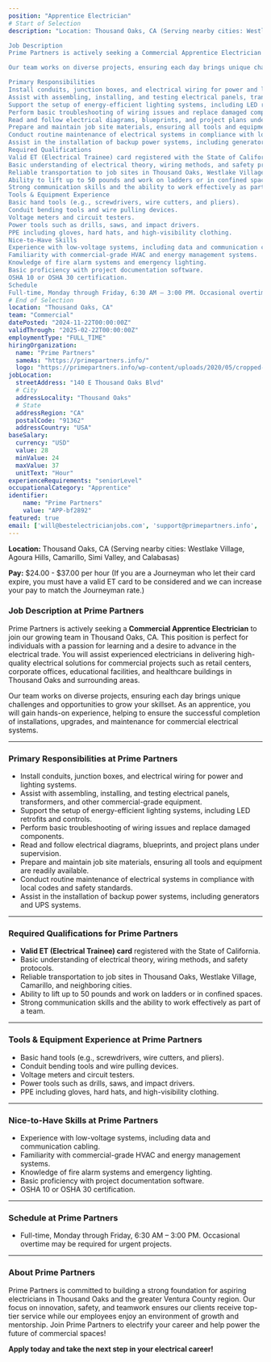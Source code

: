 ```yaml
---
position: "Apprentice Electrician"
# Start of Selection
description: "Location: Thousand Oaks, CA (Serving nearby cities: Westlake Village, Agoura Hills, Camarillo, Simi Valley, and Calabasas)

Job Description
Prime Partners is actively seeking a Commercial Apprentice Electrician to join our growing team in Thousand Oaks, CA. This position is perfect for individuals with a passion for learning and a desire to advance in the electrical trade. You will assist experienced electricians in delivering high-quality electrical solutions for commercial projects such as retail centers, corporate offices, educational facilities, and healthcare buildings in Thousand Oaks and surrounding areas.

Our team works on diverse projects, ensuring each day brings unique challenges and opportunities to grow your skillset. As an apprentice, you will gain hands-on experience, helping to ensure the successful completion of installations, upgrades, and maintenance for commercial electrical systems.

Primary Responsibilities
Install conduits, junction boxes, and electrical wiring for power and lighting systems.
Assist with assembling, installing, and testing electrical panels, transformers, and other commercial-grade equipment.
Support the setup of energy-efficient lighting systems, including LED retrofits and controls.
Perform basic troubleshooting of wiring issues and replace damaged components.
Read and follow electrical diagrams, blueprints, and project plans under supervision.
Prepare and maintain job site materials, ensuring all tools and equipment are readily available.
Conduct routine maintenance of electrical systems in compliance with local codes and safety standards.
Assist in the installation of backup power systems, including generators and UPS systems.
Required Qualifications
Valid ET (Electrical Trainee) card registered with the State of California.
Basic understanding of electrical theory, wiring methods, and safety protocols.
Reliable transportation to job sites in Thousand Oaks, Westlake Village, Camarillo, and neighboring cities.
Ability to lift up to 50 pounds and work on ladders or in confined spaces.
Strong communication skills and the ability to work effectively as part of a team.
Tools & Equipment Experience
Basic hand tools (e.g., screwdrivers, wire cutters, and pliers).
Conduit bending tools and wire pulling devices.
Voltage meters and circuit testers.
Power tools such as drills, saws, and impact drivers.
PPE including gloves, hard hats, and high-visibility clothing.
Nice-to-Have Skills
Experience with low-voltage systems, including data and communication cabling.
Familiarity with commercial-grade HVAC and energy management systems.
Knowledge of fire alarm systems and emergency lighting.
Basic proficiency with project documentation software.
OSHA 10 or OSHA 30 certification.
Schedule
Full-time, Monday through Friday, 6:30 AM – 3:00 PM. Occasional overtime may be required for urgent projects."
# End of Selection
location: "Thousand Oaks, CA"
team: "Commercial"
datePosted: "2024-11-22T00:00:00Z"
validThrough: "2025-02-22T00:00:00Z"
employmentType: "FULL_TIME"
hiringOrganization: 
  name: "Prime Partners"
  sameAs: "https://primepartners.info/"
  logo: "https://primepartners.info/wp-content/uploads/2020/05/cropped-Prime-Partners-Logo-NO-BG-1-1.png"
jobLocation:
  streetAddress: "140 E Thousand Oaks Blvd"
  # City
  addressLocality: "Thousand Oaks"
  # State
  addressRegion: "CA"
  postalCode: "91362"
  addressCountry: "USA"
baseSalary:
  currency: "USD"
  value: 28
  minValue: 24
  maxValue: 37
  unitText: "Hour"
experienceRequirements: "seniorLevel"
occupationalCategory: "Apprentice"
identifier:
    name: "Prime Partners"
    value: "APP-bf2892"
featured: true
email: ['will@bestelectricianjobs.com', 'support@primepartners.info', 'resumes@bestelectricianjobs.zohorecruitmail.com']
---
```


**Location:** Thousand Oaks, CA (Serving nearby cities: Westlake Village, Agoura Hills, Camarillo, Simi Valley, and Calabasas)  

**Pay:** $24.00 - $37.00 per hour (If you are a Journeyman who let their card expire, you must have a valid ET card to be considered and we can increase your pay to match the Journeyman rate.)

### Job Description at Prime Partners  
Prime Partners is actively seeking a **Commercial Apprentice Electrician** to join our growing team in Thousand Oaks, CA. This position is perfect for individuals with a passion for learning and a desire to advance in the electrical trade. You will assist experienced electricians in delivering high-quality electrical solutions for commercial projects such as retail centers, corporate offices, educational facilities, and healthcare buildings in Thousand Oaks and surrounding areas.  

Our team works on diverse projects, ensuring each day brings unique challenges and opportunities to grow your skillset. As an apprentice, you will gain hands-on experience, helping to ensure the successful completion of installations, upgrades, and maintenance for commercial electrical systems.  

---

### Primary Responsibilities at Prime Partners  
- Install conduits, junction boxes, and electrical wiring for power and lighting systems.  
- Assist with assembling, installing, and testing electrical panels, transformers, and other commercial-grade equipment.  
- Support the setup of energy-efficient lighting systems, including LED retrofits and controls.  
- Perform basic troubleshooting of wiring issues and replace damaged components.  
- Read and follow electrical diagrams, blueprints, and project plans under supervision.  
- Prepare and maintain job site materials, ensuring all tools and equipment are readily available.  
- Conduct routine maintenance of electrical systems in compliance with local codes and safety standards.  
- Assist in the installation of backup power systems, including generators and UPS systems.  

---

### Required Qualifications for Prime Partners  
- **Valid ET (Electrical Trainee) card** registered with the State of California.  
- Basic understanding of electrical theory, wiring methods, and safety protocols.  
- Reliable transportation to job sites in Thousand Oaks, Westlake Village, Camarillo, and neighboring cities.  
- Ability to lift up to 50 pounds and work on ladders or in confined spaces.  
- Strong communication skills and the ability to work effectively as part of a team.  

---

### Tools & Equipment Experience at Prime Partners  
- Basic hand tools (e.g., screwdrivers, wire cutters, and pliers).  
- Conduit bending tools and wire pulling devices.  
- Voltage meters and circuit testers.  
- Power tools such as drills, saws, and impact drivers.  
- PPE including gloves, hard hats, and high-visibility clothing.  

---

### Nice-to-Have Skills at Prime Partners  
- Experience with low-voltage systems, including data and communication cabling.  
- Familiarity with commercial-grade HVAC and energy management systems.  
- Knowledge of fire alarm systems and emergency lighting.  
- Basic proficiency with project documentation software.  
- OSHA 10 or OSHA 30 certification.  

---

### Schedule at Prime Partners  
- Full-time, Monday through Friday, 6:30 AM – 3:00 PM. Occasional overtime may be required for urgent projects.  

---

### About Prime Partners  
Prime Partners is committed to building a strong foundation for aspiring electricians in Thousand Oaks and the greater Ventura County region. Our focus on innovation, safety, and teamwork ensures our clients receive top-tier service while our employees enjoy an environment of growth and mentorship. Join Prime Partners to electrify your career and help power the future of commercial spaces!  

**Apply today and take the next step in your electrical career!**  